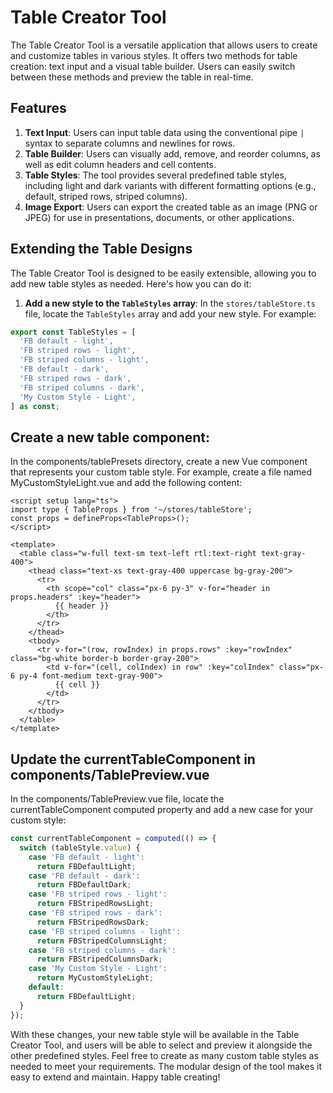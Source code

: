 # Table Creator Tool

The Table Creator Tool is a versatile application that allows users to create and customize tables in various styles. It offers two methods for table creation: text input and a visual table builder. Users can easily switch between these methods and preview the table in real-time.

## Features

1. **Text Input**: Users can input table data using the conventional pipe `|` syntax to separate columns and newlines for rows.
2. **Table Builder**: Users can visually add, remove, and reorder columns, as well as edit column headers and cell contents.
3. **Table Styles**: The tool provides several predefined table styles, including light and dark variants with different formatting options (e.g., default, striped rows, striped columns).
4. **Image Export**: Users can export the created table as an image (PNG or JPEG) for use in presentations, documents, or other applications.

## Extending the Table Designs

The Table Creator Tool is designed to be easily extensible, allowing you to add new table styles as needed. Here's how you can do it:

1. **Add a new style to the `TableStyles` array**: In the `stores/tableStore.ts` file, locate the `TableStyles` array and add your new style. For example:

```typescript
export const TableStyles = [
  'FB default - light',
  'FB striped rows - light',
  'FB striped columns - light',
  'FB default - dark',
  'FB striped rows - dark',
  'FB striped columns - dark',
  'My Custom Style - Light',
] as const;
```

## Create a new table component: 
In the components/tablePresets directory, create a new Vue component that represents your custom table style. For example, create a file named MyCustomStyleLight.vue and add the following content:

```vue
<script setup lang="ts">
import type { TableProps } from '~/stores/tableStore';
const props = defineProps<TableProps>();
</script>

<template>
  <table class="w-full text-sm text-left rtl:text-right text-gray-400">
    <thead class="text-xs text-gray-400 uppercase bg-gray-200">
      <tr>
        <th scope="col" class="px-6 py-3" v-for="header in props.headers" :key="header">
          {{ header }}
        </th>
      </tr>
    </thead>
    <tbody>
      <tr v-for="(row, rowIndex) in props.rows" :key="rowIndex" class="bg-white border-b border-gray-200">
        <td v-for="(cell, colIndex) in row" :key="colIndex" class="px-6 py-4 font-medium text-gray-900">
          {{ cell }}
        </td>
      </tr>
    </tbody>
  </table>
</template>
```

## Update the currentTableComponent in components/TablePreview.vue
In the components/TablePreview.vue file, locate the currentTableComponent computed property and add a new case for your custom style:

```ts
const currentTableComponent = computed(() => {
  switch (tableStyle.value) {
    case 'FB default - light':
      return FBDefaultLight;
    case 'FB default - dark':
      return FBDefaultDark;
    case 'FB striped rows - light':
      return FBStripedRowsLight;
    case 'FB striped rows - dark':
      return FBStripedRowsDark;
    case 'FB striped columns - light':
      return FBStripedColumnsLight;
    case 'FB striped columns - dark':
      return FBStripedColumnsDark;
    case 'My Custom Style - Light':
      return MyCustomStyleLight;
    default:
      return FBDefaultLight;
  }
});
```

With these changes, your new table style will be available in the Table Creator Tool, and users will be able to select and preview it alongside the other predefined styles.
Feel free to create as many custom table styles as needed to meet your requirements. The modular design of the tool makes it easy to extend and maintain.
Happy table creating!